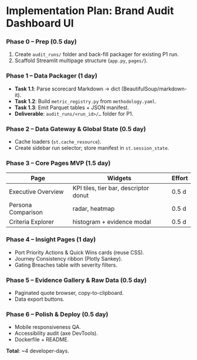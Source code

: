# Implementation Plan: Brand Audit Dashboard UI

### Phase 0 – Prep (0.5 day)

1. Create `audit_runs/` folder and back-fill packager for existing P1 run.
2. Scaffold Streamlit multipage structure (`app.py`, `pages/`).

### Phase 1 – Data Packager (1 day)

- **Task 1.1**: Parse scorecard Markdown → dict (BeautifulSoup/markdown-it).
- **Task 1.2**: Build `metric_registry.py` from `methodology.yaml`.
- **Task 1.3**: Emit Parquet tables + JSON manifest.
- **Deliverable**: `audit_runs/<run_id>/…` folder for P1.

### Phase 2 – Data Gateway & Global State (0.5 day)

- Cache loaders (`st.cache_resource`).
- Create sidebar run selector; store manifest in `st.session_state`.

### Phase 3 – Core Pages MVP (1.5 day)

| Page               | Widgets                               | Effort |
| ------------------ | ------------------------------------- | ------ |
| Executive Overview | KPI tiles, tier bar, descriptor donut | 0.5 d  |
| Persona Comparison | radar, heatmap                        | 0.5 d  |
| Criteria Explorer  | histogram + evidence modal            | 0.5 d  |

### Phase 4 – Insight Pages (1 day)

- Port Priority Actions & Quick Wins cards (reuse CSS).
- Journey Consistency ribbon (Plotly Sankey).
- Gating Breaches table with severity filters.

### Phase 5 – Evidence Gallery & Raw Data (0.5 day)

- Paginated quote browser, copy-to-clipboard.
- Data export buttons.

### Phase 6 – Polish & Deploy (0.5 day)

- Mobile responsiveness QA.
- Accessibility audit (axe DevTools).
- Dockerfile + README.

**Total**: ~4 developer-days.
